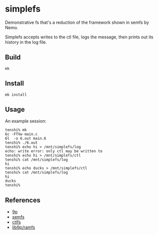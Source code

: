 # simplefs

Demonstrative fs that's a reduction of the framework shown in semfs by Nemo. 

Simplefs accepts writes to the ctl file, logs the message, then prints out its history in the log file.

## Build

	mk

## Install

	mk install

## Usage

An example session:

	tenshi% mk
	6c -FTVw main.c
	6l  -o 6.out main.6
	tenshi% ./6.out
	tenshi% echo hi > /mnt/simplefs/log
	echo: write error: only ctl may be written to
	tenshi% echo hi > /mnt/simplefs/ctl
	tenshi% cat /mnt/simplefs/log
	hi
	tenshi% echo ducks > /mnt/simplefs/ctl
	tenshi% cat /mnt/simplefs/log
	hi
	ducks
	tenshi%


## References

- [9p](http://man.postnix.us/9front/5/intro)
- [semfs](https://bitbucket.org/henesy/9intro/src/default/ch13/semfs/)
- [ctlfs](http://contrib.9front.org/mischief/sys/src/cmd/proc/src/core/ctlfs.c)
- [lib9p/ramfs](http://mirror.postnix.us/plan9front/sys/src/lib9p/ramfs.c)
